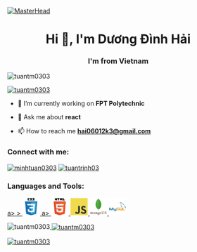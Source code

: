 [![MasterHead](https://i.pinimg.com/originals/05/f1/7d/05f17d6e87ad18f65940f896f4cf11a4.gif)](https://minhdung.io)
<h1 align="center">Hi 👋, I'm Dương Đình Hải</h1>
<h3 align="center">I'm from Vietnam</h3>

<p align="left"> <img src="https://komarev.com/ghpvc/?username=tuantm0303&label=Profile%20views&color=0e75b6&style=flat" alt="tuantm0303" /> </p>

<p align="left"> <a href="https://github.com/ryo-ma/github-profile-trophy"><img src="https://github-profile-trophy.vercel.app/?username=tuantm0303" alt="tuantm0303" /></a> </p>

- 🔭 I’m currently working on **FPT Polytechnic**

- 💬 Ask me about **react**

- 📫 How to reach me **hai06012k3@gmail.com**

<h3 align="left">Connect with me:</h3>
<p align="left">
<a href="https://github.com/dinhhai0601" target="blank"><img align="center" src="https://raw.githubusercontent.com/rahuldkjain/github-profile-readme-generator/master/src/images/icons/Social/codesandbox.svg" alt="minhtuan0303" height="30" width="40" /></a>
<a href="https://www.facebook.com/dinhhai0101" target="blank"><img align="center" src="https://raw.githubusercontent.com/rahuldkjain/github-profile-readme-generator/master/src/images/icons/Social/facebook.svg" alt="tuantrinh03" height="30" width="40" /></a>
</p>

<h3 align="left">Languages and Tools:</h3>
<p align="left"> <a href="https://developer.android.com" target="_blank" rel="noreferrer"> a> <a href="https://getbootstrap.com" target="_blank" rel="noreferrer">> </a> <a href="https://www.w3schools.com/css/" target="_blank" rel="noreferrer"> <img src="https://raw.githubusercontent.com/devicons/devicon/master/icons/css3/css3-original-wordmark.svg" alt="css3" width="40" height="40"/> </a> <a href="https://git-scm.com/" target="_blank" rel="noreferrer"> a> <a href="https://www.w3.org/html/" target="_blank" rel="noreferrer"> <img src="https://raw.githubusercontent.com/devicons/devicon/master/icons/html5/html5-original-wordmark.svg" alt="html5" width="40" height="40"/> </a> <a href="https://developer.mozilla.org/en-US/docs/Web/JavaScript" target="_blank" rel="noreferrer"> <img src="https://raw.githubusercontent.com/devicons/devicon/master/icons/javascript/javascript-original.svg" alt="javascript" width="40" height="40"/> </a> <a href="https://www.mongodb.com/" target="_blank" rel="noreferrer"> <img src="https://raw.githubusercontent.com/devicons/devicon/master/icons/mongodb/mongodb-original-wordmark.svg" alt="mongodb" width="40" height="40"/> </a> <a href="https://www.mysql.com/" target="_blank" rel="noreferrer"> <img src="https://raw.githubusercontent.com/devicons/devicon/master/icons/mysql/mysql-original-wordmark.svg" alt="mysql" width="40" height="40"/> </a> <a href="https://nodejs.org" target="_blank" rel="noreferrer"> 
<p><img align="left" src="https://github-readme-stats.vercel.app/api/top-langs?username=tuantm0303&show_icons=true&locale=en&layout=compact" alt="tuantm0303" /></p>

<p>&nbsp;<img align="center" src="https://github-readme-stats.vercel.app/api?username=tuantm0303&show_icons=true&locale=en" alt="tuantm0303" /></p>

<p><img align="center" src="https://github-readme-streak-stats.herokuapp.com/?user=tuantm0303&" alt="tuantm0303" /></p>
